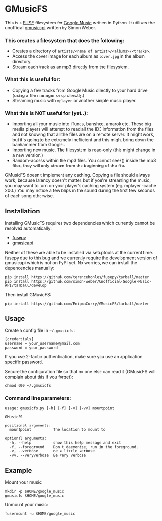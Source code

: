 GMusicFS
========

This is a [FUSE](http://fuse.sourceforge.net/) filesystem for
[Google Music](http://music.google.com) written in Python. It utilizes the
unofficial
[gmusicapi](https://github.com/simon-weber/Unofficial-Google-Music-API)
written by Simon Weber.

### This creates a filesystem that does the following:

 * Creates a directory of ```artists/<name of artist>/<albums>/<tracks>```.
 * Access the cover image for each album as ```cover.jpg``` in the album directory.
 * Stream each track as an mp3 directly from the filesystem.
 
### What this is useful for:

 * Copying a few tracks from Google Music directly to your hard drive
   (using a file manager or ```cp``` directly.)
 * Streaming music with ```mplayer``` or another simple music player.
 
### What this is NOT useful for (yet..):

 * Importing all your music into iTunes, banshee, amarok etc. These
   big media players will attempt to read all the ID3 information from
   the files and not knowing that all the files are on a remote server. 
   It might work, but it's going to be extremely inefficient and this
   might bring down the banhammer from Google..
 * Importing new music. The filesystem is read-only (this might change 
   in a new version.)
 * Random-access within the mp3 files. You cannot seek() inside the
   mp3 files, they will only stream from the beginning of the file.

GMusicFS doesn't implement any caching. Copying a file should always work,
because latency doesn't matter, but if you're streaming the music, you 
may want to turn on your player's caching system (eg. mplayer -cache 200.)
You may notice a few blips in the sound during the first few seconds of
each song otherwise.

Installation
------------

Installing GMusicFS requires two dependencies which currently cannot
be resolved automatically:

 * [fusepy](https://github.com/terencehonles/fusepy)
 * [gmusicapi](https://github.com/simon-weber/Unofficial-Google-Music-API)

Neither of these are able to be installed via setuptools at the
current time. fusepy due to
[this bug](https://github.com/terencehonles/fusepy/pull/9) and
we currently require the development version of gmusicapi which is not
on PyPI yet. No worries, we can install the dependencies manually:

```
pip install https://github.com/terencehonles/fusepy/tarball/master
pip install https://github.com/simon-weber/Unofficial-Google-Music-API/tarball/develop
```

Then install GMusicFS:

```
pip install https://github.com/EnigmaCurry/GMusicFS/tarball/master
```


Usage
-----

Create a config file in ```~/.gmusicfs```:

```
[credentials]
username = your_username@gmail.com
password = your_password
```

If you use 2-factor authentication, make sure you use an application
specific password.

Secure the configuration file so that no one else can read it
(GMusicFS will complain about this if you forget):
```
chmod 600 ~/.gmusicfs
```

### Command line parameters:

```
usage: gmusicfs.py [-h] [-f] [-v] [-vv] mountpoint

GMusicFS

positional arguments:
  mountpoint          The location to mount to

optional arguments:
  -h, --help          show this help message and exit
  -f, --foreground    Don't daemonize, run in the foreground.
  -v, --verbose       Be a little verbose
  -vv, --veryverbose  Be very verbose
```

Example
-------

Mount your music:

```
mkdir -p $HOME/google_music
gmusicfs $HOME/google_music
```

Unmount your music:
```
fusermount -u $HOME/google_music
```
